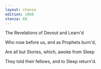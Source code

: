 ```yaml
---
layout: stanza
edition: 1868
stanza: 68
---
```


The Revelations of Devout and Learn'd

Who rose before us, and as Prophets burn'd,

Are all but Stories, which, awoke from Sleep

They told their fellows, and to Sleep return'd.
